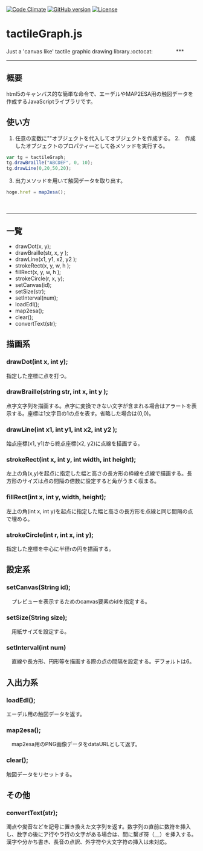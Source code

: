 [![Code Climate](https://codeclimate.com/github/HirotsuguKaga/Braille.js/badges/gpa.svg)](https://codeclimate.com/github/HirotsuguKaga/Braille.js)
[![GitHub version](https://badge.fury.io/gh/HirotsuguKaga%2FtactileGraph.js.svg)](https://badge.fury.io/gh/HirotsuguKaga%2FtactileGraph.js)
[![License](https://img.shields.io/cocoapods/l/SAHistoryNavigationViewController.svg?style=flat)](http://cocoapods.org/pods/SAHistoryNavigationViewController)

# tactileGraph.js
Just a 'canvas like' tactile graphic drawing library.:octocat:
　　
   　
***   　
***
## 概要
html5のキャンバス的な簡単な命令で、エーデルやMAP2ESA用の触図データを作成するJavaScriptライブラリです。
   
## 使い方
1. 任意の変数に""オブジェクトを代入してオブジェクトを作成する。
2.　作成したオブジェクトのプロパティ―として各メソッドを実行する。
```javascript
var tg = tactileGraph;
tg.drawBraille("ABCDEF", 0, 10);
tg.drawLine(0,20,50,20);
```

3. 出力メソッドを用いて触図データを取り出す。
```javascript
hoge.href = map2esa();
```
　　
***
   
## 一覧
* drawDot(x, y);
* drawBraille(str, x, y );
* drawLine(x1, y1, x2, y2 );
* strokeRect(x, y, w, h );
* fillRect(x, y, w, h );
* strokeCircle(r, x, y);
* setCanvas(id);
* setSize(str);
* setInterval(num);
* loadEdl();
* map2esa();
* clear();
* convertText(str);
  
  

## 描画系
### drawDot(int x, int y);
 指定した座標に点を打つ。
  
### drawBraille(string str, int x, int y );
 点字文字列を描画する。点字に変換できない文字が含まれる場合はアラートを表示する。座標は1文字目の1の点を表す。省略した場合は(0,0)。
  
### drawLine(int x1, int y1, int x2, int y2 );
 始点座標(x1, y1)から終点座標(x2, y2)に点線を描画する。
  
### strokeRect(int x, int y, int width, int height);
 左上の角(x,y)を起点に指定した幅と高さの長方形の枠線を点線で描画する。長方形のサイズは点の間隔の倍数に設定すると角がうまく収まる。
  
### fillRect(int x, int y, width, height);
 左上の角(int x, int y)を起点に指定した幅と高さの長方形を点線と同じ間隔の点で埋める。
  
### strokeCircle(int r, int x, int y);
 指定した座標を中心に半径rの円を描画する。
  
  
## 設定系
### setCanvas(String id);
　プレビューを表示するためのcanvas要素のidを指定する。
  
### setSize(String size);
　用紙サイズを設定する。
  
### setInterval(int num)
　直線や長方形、円形等を描画する際の点の間隔を設定する。デフォルトは6。
  
  
## 入出力系
### loadEdl();
 エーデル用の触図データを返す。
  
### map2esa();
　map2esa用のPNG画像データをdataURLとして返す。

### clear();
 触図データをリセットする。
  
  
## その他
### convertText(str);
 濁点や拗音などを記号に置き換えた文字列を返す。数字列の直前に数符を挿入し、数字の後にア行やラ行の文字がある場合は、間に繋ぎ符（＿）を挿入する。漢字や分かち書き、長音の点訳、外字符や大文字符の挿入は未対応。
